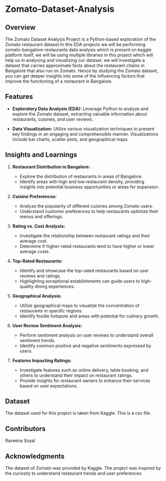 # Zomato-Dataset-Analysis

## Overview

The Zomato Dataset Analysis Project is a Python-based exploration of the Zomato restaurant dataset.In this EDA projects we will be performing zomato-bangalore-restaurants data analysis which is present on kaggle platform itself, we will be using multiple libraries in this project which will help us in analysing and visualizing our dataset. we will investigate a dataset that carries approximate facts about the restaurant chains in Bangalore that also run on Zomato. Hence by studying the Zomato dataset, you can get deeper insights into some of the influencing factors that improve the functioning of a restaurant in Bangalore.

## Features

- **Exploratory Data Analysis (EDA):** Leverage Python to analyze and explore the Zomato dataset, extracting valuable information about restaurants, cuisines, and user reviews.

- **Data Visualization:** Utilize various visualization techniques to present key findings in an engaging and comprehensible manner. Visualizations include bar charts, scatter plots, and geographical maps.

## Insights and Learnings

1. **Restaurant Distribution in Bangalore:**
   - Explore the distribution of restaurants in areas of Bangalore.
   - Identify areas with high and low restaurant density, providing insights into potential business opportunities or areas for expansion.

2. **Cuisine Preferences:**
   - Analyze the popularity of different cuisines among Zomato users.
   - Understand customer preferences to help restaurants optimize their menus and offerings.

3. **Rating vs. Cost Analysis:**
   - Investigate the relationship between restaurant ratings and their average cost.
   - Determine if higher-rated restaurants tend to have higher or lower average costs.

4. **Top-Rated Restaurants:**
   - Identify and showcase the top-rated restaurants based on user reviews and ratings.
   - Highlighting exceptional establishments can guide users to high-quality dining experiences.

5. **Geographical Analysis:**
   - Utilize geographical maps to visualize the concentration of restaurants in specific regions.
   - Identify foodie hotspots and areas with potential for culinary growth.

6. **User Review Sentiment Analysis:**
   - Perform sentiment analysis on user reviews to understand overall sentiment trends.
   - Identify common positive and negative sentiments expressed by users.

7. **Features Impacting Ratings:**
   - Investigate features such as online delivery, table booking, and others to understand their impact on restaurant ratings.
   - Provide insights for restaurant owners to enhance their services based on user expectations.

## Dataset
The dataset used for this project is taken from Kaggle. This is a csv file.

## Contributors
Raveena Soyal

## Acknowledgments
The dataset of Zomato was provided by Kaggle.
The project was inspired by the curiosity to understand restaurant trends and user preferences.
